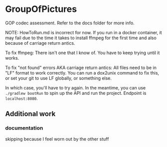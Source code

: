 # GroupOfPictures
 GOP codec assessment.
Refer to the docs folder for more info.

NOTE: HowToRun.md is incorrect for now. If you run in a docker
container, it may fail due to the time it takes
to install ffmpeg for the first time and also because of 
carriage return antics. 

To fix ffmpeg: There isn't one that I know of. You have to
keep trying until it works. 

To fix "not found" errors AKA carriage return antics: All
files need to be in "LF" format to work correctly. You can
run a dox2unix command to fix this, or set your git to use
LF globally, or something else. 

In which case,
you'll have to try again. In the meantime, you can
use `./gradlew bootRun` to spin up the API and
run the project. Endpoint is `localhost:8080`.

## Additional work

### documentation 
skipping because I feel worn out by the other stuff
